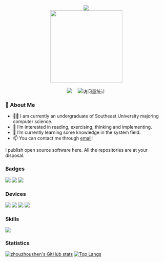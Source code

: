 <div align="center">
  
<!-- dynamic typing effect 动态打字效果 -->
  <div>
    <a href="https://github.com/zhouzhoushen">
      <img src="https://readme-typing-svg.demolab.com?font=Fira+Code&pause=1000&width=435&lines=console.log(%22Hello%2C%20World%22);Hello, world!&center=true&size=27" />
    </a>
  </div>

  <!-- knock code pictures 敲代码的图片 -->
  <picture>
    <source media="(prefers-color-scheme: dark)" srcset="https://cdn.jsdelivr.net/gh/sun0225SUN/sun0225SUN/assets/images/coding.gif" />
    <source media="(prefers-color-scheme: light)" srcset="https://cdn.jsdelivr.net/gh/sun0225SUN/sun0225SUN/assets/images/developer.svg" height="225px" />
    <img src="https://cdn.jsdelivr.net/gh/sun0225SUN/sun0225SUN/assets/images/coding.gif" />
  </picture>

  <!-- for beauty 留个空行好看点 -->
  <div>&nbsp;</div>

  <!-- profile logo 个人资料徽标 -->
  <div>
    <!---<a href="https://blog.sunguoqi.com/"><img src="https://img.shields.io/badge/Website-博客-blue" /></a>&emsp;--->
    <!---<a href="https://twitter.com/sun0225SUN/"><img src="https://img.shields.io/badge/Twitter-推特-blue" /></a>&emsp;--->
    <!---<a href="https://www.youtube.com/@sun0225SUN"><img src="https://img.shields.io/badge/YouTube-油管-c32136" /></a>&emsp;--->
    <!---<a href="https://mp.sunguoqi.com"><img src="https://img.shields.io/badge/WeChat-微信-07c160" /></a>&emsp;--->
    <!---<a href="https://space.bilibili.com/448488855/"><img src="https://img.shields.io/badge/Bilibili-B站-ff69b4" /></a>&emsp;--->
    <!---<a href="https://blog.csdn.net/weixin_50915462/"><img src="https://img.shields.io/badge/CSDN-论坛-c32136" /></a>&emsp;--->
    <a href="https://www.zhihu.com/"><img src="https://img.shields.io/badge/Zhihu-知乎-blue" /></a>&emsp;
    <!-- visitor statistics logo 访问量统计徽标 -->
    <img src="https://komarev.com/ghpvc/?username=zhouzhoushen&label=Views&color=0e75b6&style=flat" alt="访问量统计" />
  </div>

  </div>

### 👀 About Me
- 🧑‍💼 I am currently an undergraduate of Southeast University majoring computer science.
- 💞️ I’m interested in reading, exercising, thinking and implementing.
- 🌱 I’m currently learning some knowledge in the system field.
- 📫 You can contact me through [email](zhouzhoushen@seu.edu.cn)!

I publish open source software here. All the repositories are at your disposal.

### Badges

<!--- [![](https://img.shields.io/badge/My%20Website-black?style=flat-square&logo=vercel&logoColor=white)](https://anoyi.com/) --->
[![](https://img.shields.io/badge/Github-black?style=flat-square&logo=github&logoColor=white)](https://github.com/zhouzhoushen/)
[![](https://img.shields.io/badge/ZhiHu-black?style=flat-square&logo=zhihu&logoColor=white)](https://www.zhihu.com/)
[![](https://img.shields.io/badge/email-zhouzhoushen@seu.edu.cn-black?style=flat-square&logo=#005FF9&logoColor=white.svg)](zhouzhoushen@seu.edu.cn)
<!--- 带链接的徽标格式：[![](https://img.shields.io/badge/{徽标标题}-{徽标内容}-{徽标颜色}.svg)]({linkUrl}) --->

### Devices

[![](https://img.shields.io/badge/-Thinkbook%2021%20Pro-black?style=flat-square&logo=lenovo)](https://www.lenovo.com/)
[![](https://img.shields.io/badge/-Xiaomi%2010s-black?style=flat-square&logo=xiaomi)](https://www.mi.com/mi10s)
[![](https://img.shields.io/badge/Desktop%20Computer-black?style=flat-square&logo=microsoft&logoColor=white)](https://www.microsoft.com/)
[![](https://img.shields.io/badge/DJI%20MINI%202-black?style=flat-square&logoColor=white)](https://www.dji.com/cn/mini-2?site=brandsite&from=nav)

### Skills

![](https://skillicons.dev/icons?perline=15&i=github,gitlab,git,twitter,stackoverflow,vercel,figma,vscode,idea,vim,atom,js,ts,html,css,c,bootstrap,jquery,nodejs,python,java,react,vue,tailwind,spring,nextjs,maven,mongo,redis,mysql,fastapi,flask,md,regex,aws,azure,linux,bash,docker,kubernetes,ansible,grafana,prometheus,nginx,jenkins)

### Statistics

[![zhouzhoushen's GitHub stats](https://github-readme-stats.vercel.app/api?username=zhouzhoushen&hide=contribs,prs&show_icons=true&theme=radical)](https://github.com/anuraghazra/github-readme-stats)
[![Top Langs](https://github-readme-stats.vercel.app/api/top-langs/?username=zhouzhoushen&layout=compact&theme=radical&hide=javascript,html)](https://github.com/anuraghazra/github-readme-stats)

<!---
zhouzhoushen/zhouzhoushen is a ✨ special ✨ repository because its `README.md` (this file) appears on your GitHub profile.
You can click the Preview link to take a look at your changes.
--->
